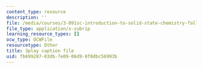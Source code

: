 ```yaml
---
content_type: resource
description: ''
file: /media/courses/3-091sc-introduction-to-solid-state-chemistry-fall-2010/fb69928703db7e0906d98f0dbc56993b_Fg78tInX5Vg.srt
file_type: application/x-subrip
learning_resource_types: []
ocw_type: OCWFile
resourcetype: Other
title: 3play caption file
uid: fb699287-03db-7e09-06d9-8f0dbc56993b
---
```

